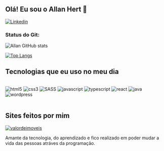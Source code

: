 ## Olá! Eu sou o Allan Hert 👋

[![Linkedin](https://img.shields.io/badge/LinkedIn-0077B5?style=for-the-badge&logo=linkedin&logoColor=white)](https://www.linkedin.com/in/allanhert/)

### Status do Git:

![Allan GitHub stats](https://github-readme-stats.vercel.app/api?username=AllanHert&show_icons=true&theme=dracula)

[![Top Langs](https://github-readme-stats.vercel.app/api/top-langs/?username=AllanHert&layout=donut)](https://github.com/AllanHert/AllanHert)


## Tecnologias que eu uso no meu dia

<div style="display: inline_blovk"><br/>
  <img aling="center" alt="html5" src="https://img.shields.io/badge/HTML5-E34F26?style=for-the-badge&logo=html5&logoColor=white" />
  <img aling="center" alt="css3" src="https://img.shields.io/badge/CSS3-1572B6?style=for-the-badge&logo=css3&logoColor=white" />
  <img aling="center" alt="SASS" src="https://img.shields.io/badge/Sass-CC6699?style=for-the-badge&logo=sass&logoColor=white" />
  <img aling="center" alt="javascript" src="https://img.shields.io/badge/JavaScript-F7DF1E?style=for-the-badge&logo=javascript&logoColor=black" />
  <img aling="center" alt="typescript" src="https://img.shields.io/badge/TypeScript-007ACC?style=for-the-badge&logo=typescript&logoColor=white" />
  <img aling="center" alt="react" src="https://img.shields.io/badge/React-20232A?style=for-the-badge&logo=react&logoColor=61DAFB" />
  <img aling="center" alt="java" src="https://img.shields.io/badge/Java-ED8B00?style=for-the-badge&logo=openjdk&logoColor=white" />
  <img aling="center" alt="wordpress" src="https://img.shields.io/badge/Wordpress-21759B?style=for-the-badge&logo=wordpress&logoColor=white" />
</div><br/>

## Sites feitos por mim

[![valordeimoveis](https://img.shields.io/website?label=ValorDeImoveis.com.br&style=for-the-badge&url=https://valordeimoveis.com.br/)](https://valordeimoveis.com.br/)

Amante da tecnologia, do aprendizado e fico realizado em poder mudar a vida das pessoas atráves da programação. 

